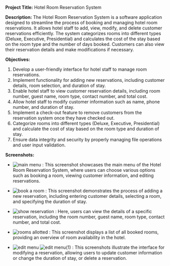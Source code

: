 **Project Title:** Hotel Room Reservation System

**Description:**
The Hotel Room Reservation System is a software application designed to streamline the process of booking and managing hotel room reservations. It allows hotel staff to add, view, modify, and delete customer reservations efficiently. The system categorizes rooms into different types (Deluxe, Executive, Presidential) and calculates the cost of the stay based on the room type and the number of days booked. Customers can also view their reservation details and make modifications if necessary.

**Objectives:**
1. Develop a user-friendly interface for hotel staff to manage room reservations.
2. Implement functionality for adding new reservations, including customer details, room selection, and duration of stay.
3. Enable hotel staff to view customer reservation details, including room number, guest name, room type, contact number, and total cost.
4. Allow hotel staff to modify customer information such as name, phone number, and duration of stay.
5. Implement a check-out feature to remove customers from the reservation system once they have checked out.
6. Categorize rooms into different types (Deluxe, Executive, Presidential) and calculate the cost of stay based on the room type and duration of stay.
7. Ensure data integrity and security by properly managing file operations and user input validation.

**Screenshots:**
- ![main menu](https://github.com/lleylawa/final-project/assets/150817035/0ad75fd9-46f0-4f88-8df9-8a5a5578efbf) :
   This screenshot showcases the main menu of the Hotel Room Reservation System, where users can choose various options such as booking a room, viewing customer information, and editing reservations.
  
- ![book a room](https://github.com/lleylawa/final-project/assets/150817035/d8c76c9c-658d-42e7-99f2-1f862ca7f125) :
   This screenshot demonstrates the process of adding a new reservation, including entering customer details, selecting a room, and specifying the duration of stay.
  
- ![show reservation](https://github.com/lleylawa/final-project/assets/150817035/1e850670-71fe-48ff-bca6-e6a129c1338e) :
  Here, users can view the details of a specific reservation, including the room number, guest name, room type, contact number, and total cost.
  
- ![rooms allotted](https://github.com/lleylawa/final-project/assets/150817035/92c4e883-0738-4167-abcc-ddfbd6718564) :
   This screenshot displays a list of all booked rooms, providing an overview of room availability in the hotel.
  
-  ![edit menu](https://github.com/lleylawa/final-project/assets/150817035/523056b4-95cb-4918-885f-6b7bda68d95b)
   ![edit menu(1)](https://github.com/lleylawa/final-project/assets/150817035/32a41d90-8cf8-4571-9faa-640f2321100e) :
  This screenshots illustrate the interface for modifying a reservation, allowing users to update customer information or change the duration of stay, or delete a reservation.
